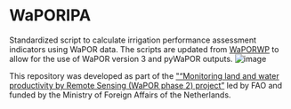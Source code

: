 # WaPORIPA
Standardized script to calculate irrigation performance assessment indicators using WaPOR data. The scripts are updated from [WaPORWP](https://github.com/wateraccounting/WAPORWP) to allow for the use of WaPOR version 3 and pyWaPOR outputs.
![image](https://github.com/wateraccounting/WaPORIPA/blob/main/images/WaPORIPA%20%E2%80%93%20github%20repo%20structure.jpg)

This repository was developed as part of the ["“Monitoring land and water productivity by Remote Sensing (WaPOR phase 2) project”](https://www.fao.org/in-action/remote-sensing-for-water-productivity/en/) led by FAO and funded by the Ministry of Foreign Affairs of the Netherlands. 
